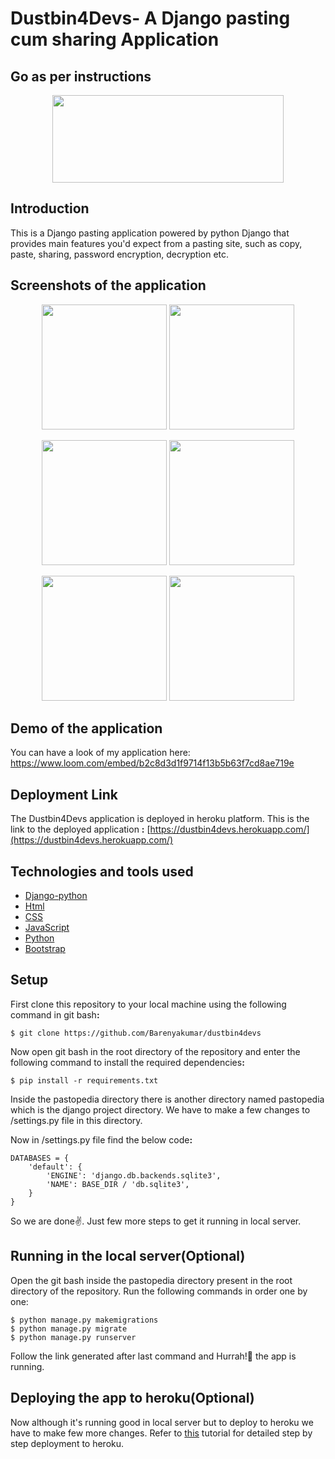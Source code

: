 # Dustbin4Devs- A Django pasting cum sharing Application
## Go as per instructions 
<p align="center">
  <img width="370" height="140" src="https://i.ibb.co/GQz42cw/image.png">
</p>

## Introduction
This is a Django pasting application powered by python Django that provides main features you'd expect from a pasting site, such as copy, paste, sharing, password encryption, decryption etc. 


## Screenshots of the application
<p float="left" align="center">
  <img src="https://i.ibb.co/qkJFydD/image.png" width="200" />
  <img src="https://i.ibb.co/GQz42cw/image.png" width="200" /> 
</p>
<p float="left" align="center">
  <img src="https://i.ibb.co/prDpt4z/image.png" width="200" />
  <img src="https://i.ibb.co/Zc61mjh/image.png" width="200" /> 
</p>
<p float="left" align="center">
  <img src="https://i.ibb.co/RBbXnZK/image.png" width="200" />
  <img src="https://i.ibb.co/5knDgNX/image.png" width="200" /> 
</p>


## Demo of the application
 You can have a look of my application here: https://www.loom.com/embed/b2c8d3d1f9714f13b5b63f7cd8ae719e


## Deployment Link
The Dustbin4Devs application is deployed in heroku platform. This is the link to the deployed application <b>:</b>
 [https://dustbin4devs.herokuapp.com/](https://dustbin4devs.herokuapp.com/)


 
## Technologies and tools used
* [Django-python](https://www.djangoproject.com/)
* [Html](https://www.w3schools.com/html/)
* [CSS](https://www.w3schools.com/Css/)
* [JavaScript](https://www.w3schools.com/js/DEFAULT.asp)
* [Python](https://www.python.org/doc/)
* [Bootstrap](https://getbootstrap.com/)



## Setup
First clone this repository to your local machine using the following command in git bash<b>:</b>
```
$ git clone https://github.com/Barenyakumar/dustbin4devs
```
Now open git bash in the root directory of the repository and enter the following command to install the required dependencies<b>:</b>
```
$ pip install -r requirements.txt
``` 
Inside the pastopedia directory there is another directory named pastopedia which is the django project directory. We have to make a few changes to /settings.py file in this directory.



Now in /settings.py file find the below code<b>:</b>
```
DATABASES = {
    'default': {
        'ENGINE': 'django.db.backends.sqlite3',
        'NAME': BASE_DIR / 'db.sqlite3',
    }
}
```

So we are done✌. Just few more steps to get it running in local server.

## Running in the local server(Optional)
Open the git bash inside the pastopedia directory present in the root directory of the repository.
Run the following commands in order one by one:
```
$ python manage.py makemigrations
$ python manage.py migrate
$ python manage.py runserver
```
Follow the link generated after last command and Hurrah!🎉 the app is running.

## Deploying the app to heroku(Optional)
Now although it's running good in local server but to deploy to heroku we have to make few more changes. Refer to [this](https://www.youtube.com/watch?v=UkokhawLKDU&list=WL&index=39) tutorial for detailed step by step deployment to heroku.

